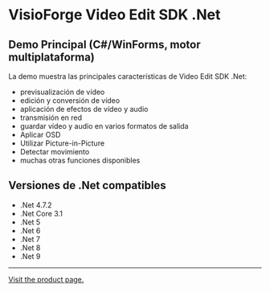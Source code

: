 ﻿# VisioForge Video Edit SDK .Net

## Demo Principal (C#/WinForms, motor multiplataforma)

La demo muestra las principales características de Video Edit SDK .Net:

* previsualización de vídeo
* edición y conversión de vídeo
* aplicación de efectos de vídeo y audio
* transmisión en red
* guardar vídeo y audio en varios formatos de salida
* Aplicar OSD
* Utilizar Picture-in-Picture
* Detectar movimiento
* muchas otras funciones disponibles

## Versiones de .Net compatibles

* .Net 4.7.2
* .Net Core 3.1
* .Net 5
* .Net 6
* .Net 7
* .Net 8
* .Net 9

---

[Visit the product page.](https://www.visioforge.com/video-edit-sdk-net)
